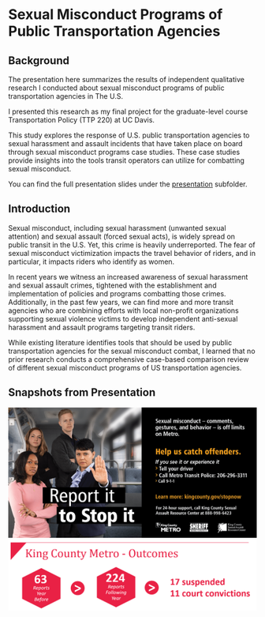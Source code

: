 # Sexual Misconduct Programs of Public Transportation Agencies

## Background

The presentation here summarizes the results of independent qualitative research I conducted about sexual misconduct programs of public transportation agencies in The U.S.

I presented this research as my final project for the graduate-level course Transportation Policy (TTP 220) at UC Davis.

This study explores the response of U.S. public transportation agencies to sexual harassment and assault incidents that have taken place on board through sexual
misconduct programs case studies. These case studies provide insights into the tools transit operators can utilize for combatting sexual misconduct.

You can find the full presentation slides under the [presentation](https://github.com/KoralleB/SexualMisconductTransit/tree/master/presentation) subfolder.

## Introduction

Sexual misconduct, including sexual harassment (unwanted sexual attention) and sexual assault (forced sexual acts), is widely spread on public transit in the U.S. 
Yet, this crime is heavily underreported. The fear of sexual misconduct victimization impacts the travel behavior of riders, and in particular, 
it impacts riders who identify as women.

In recent years we witness an increased awareness of sexual harassment and sexual assault crimes, tightened with the establishment and implementation of policies and programs
combatting those crimes. Additionally, in the past few years, we can find more and more transit agencies who are combining efforts with
local non-profit organizations supporting sexual violence victims to develop independent anti-sexual harassment and assault programs targeting transit riders.

While existing literature identifies tools that should be used by public transportation agencies for the sexual misconduct combat,
I learned that no prior research conducts a comprehensive case-based comparison review of different sexual misconduct programs of US transportation agencies.

## Snapshots from Presentation

<img src="https://github.com/KoralleB/SexualMisconductTransit/blob/master/image/KCMcamp.png">

<img src="https://github.com/KoralleB/SexualMisconductTransit/blob/master/image/KCMresult.PNG">
